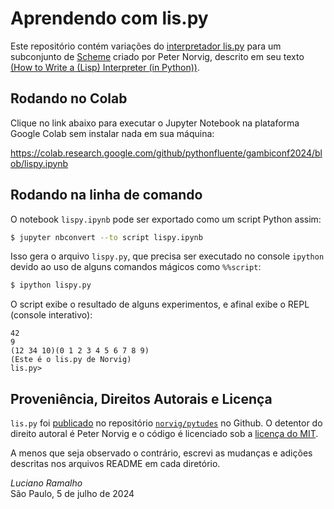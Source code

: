# Aprendendo com lis.py

Este repositório contém variações do
[interpretador lis.py](https://github.com/norvig/pytudes/blob/c33cd6835a506a57d9fe73e3a8317d49babb13e8/py/lis.py)
para um subconjunto de
[Scheme](https://en.wikipedia.org/wiki/Scheme_(programming_language))
criado por Peter Norvig, descrito em seu texto
[(How to Write a (Lisp) Interpreter (in Python))](https://norvig.com/lispy.html).

## Rodando no Colab

Clique no link abaixo para executar o Jupyter Notebook
na plataforma Google Colab sem instalar nada em sua máquina:

https://colab.research.google.com/github/pythonfluente/gambiconf2024/blob/lispy.ipynb

## Rodando na linha de comando

O notebook `lispy.ipynb` pode ser exportado como um script Python assim:

```bash
$ jupyter nbconvert --to script lispy.ipynb
```

Isso gera o arquivo `lispy.py`, que  precisa ser executado no console `ipython`
devido ao uso de alguns comandos mágicos como `%%script`:

```bash
$ ipython lispy.py
```
 
O script exibe o resultado de alguns experimentos, e afinal exibe o REPL (console interativo):

```
42
9
(12 34 10)(0 1 2 3 4 5 6 7 8 9)
(Este é o lis.py de Norvig)
lis.py> 
```


## Proveniência, Direitos Autorais e Licença

`lis.py` foi
[publicado](https://github.com/norvig/pytudes/blob/c33cd6835a506a57d9fe73e3a8317d49babb13e8/py/lis.py)
no repositório [`norvig/pytudes`](https://github.com/norvig/pytudes) no Github.
O detentor do direito autoral é Peter Norvig e o código é licenciado sob a
[licença do MIT](https://github.com/norvig/pytudes/blob/60168bce8cdfacf57c92a5b2979f0b2e95367753/LICENSE).

A menos que seja observado o contrário,
escrevi as mudanças e adições descritas nos arquivos README em cada diretório.

*Luciano Ramalho*<br/>
São Paulo, 5 de julho de 2024
